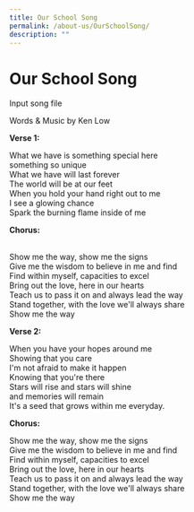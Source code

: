 ```yaml
---
title: Our School Song
permalink: /about-us/OurSchoolSong/
description: ""
---
```

<h1>Our School Song</h1>

Input song file

<p>Words & Music by Ken Low</p>
	
<p><strong>Verse 1:</strong></p>
	
<div align="justify">What we have is something special here<br/>
something so unique<br/>
What we have will last forever<br/>
The world will be at our feet<br/>
When you hold your hand right out to me<br/>
I see a glowing chance<br/>
	Spark the burning flame inside of me<br/></div>
	
<p><strong>Chorus:</strong></p><br/>
	
<div align="justify">Show me the way, show me the signs<br/>
Give me the wisdom to believe in me and find<br/>
Find within myself, capacities to excel<br/>
Bring out the love, here in our hearts<br/>
Teach us to pass it on and always lead the way<br />
Stand together, with the love we'll always share<br />
Show me the way</div>
	
<p><strong>Verse 2:</strong></p>
	
<div align="justify">When you have your hopes around me<br />
	Showing that you care<br />
	I'm not afraid to make it happen<br />
	Knowing that you're there<br />
	Stars will rise and stars will shine<br />
	and memories will remain<br />
	It's a seed that grows within me everyday.</div>
	
<p><strong>Chorus:</strong></p>
	
<div align="justify">Show me the way, show me the signs<br />
	Give me the wisdom to believe in me and find<br />
	Find within myself, capacities to excel<br />
	Bring out the love, here in our hearts<br />
	Teach us to pass it on and always lead the way<br />
	Stand together, with the love we'll always share<br />
	Show me the way
</div>